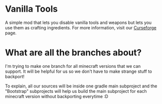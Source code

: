 # Vanilla Tools
A simple mod that lets you disable vanilla tools and weapons but lets you use them as crafting ingredients.
For more information, visit our [Curseforge](https://minecraft.curseforge.com/projects/vanilla-tools) page.

# What are all the branches about?
I'm trying to make one branch for all minecraft versions that we can support. 
It will be helpful for us so we don't have to make strange stuff to backport!

To explain, all our sources will be inside one gradle main subproject and the "Bootstrap" subprojects 
will help us build the main subproject for each minecraft version without backporting everytime :D
